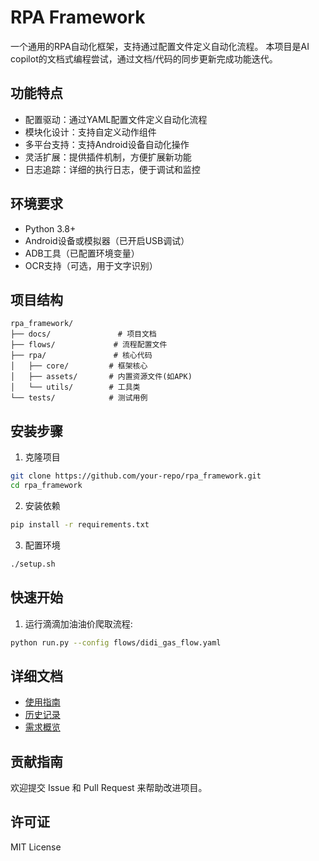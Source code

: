 # RPA Framework

一个通用的RPA自动化框架，支持通过配置文件定义自动化流程。
本项目是AI copilot的文档式编程尝试，通过文档/代码的同步更新完成功能迭代。

## 功能特点

- 配置驱动：通过YAML配置文件定义自动化流程
- 模块化设计：支持自定义动作组件
- 多平台支持：支持Android设备自动化操作
- 灵活扩展：提供插件机制，方便扩展新功能
- 日志追踪：详细的执行日志，便于调试和监控

## 环境要求

- Python 3.8+
- Android设备或模拟器（已开启USB调试）
- ADB工具（已配置环境变量）
- OCR支持（可选，用于文字识别）

## 项目结构

```
rpa_framework/
├── docs/               # 项目文档
├── flows/             # 流程配置文件
├── rpa/               # 核心代码
│   ├── core/         # 框架核心
│   ├── assets/       # 内置资源文件(如APK)
│   └── utils/        # 工具类
└── tests/            # 测试用例
```

## 安装步骤

1. 克隆项目
```bash
git clone https://github.com/your-repo/rpa_framework.git
cd rpa_framework
```

2. 安装依赖
```bash
pip install -r requirements.txt
```

3. 配置环境
```bash
./setup.sh
```

## 快速开始

1. 运行滴滴加油油价爬取流程:

```bash
python run.py --config flows/didi_gas_flow.yaml
```

## 详细文档

- [使用指南](docs/INDEX.md)
- [历史记录](docs/HISTORY.md)
- [需求概览](docs/requirements/overview.md)

## 贡献指南

欢迎提交 Issue 和 Pull Request 来帮助改进项目。

## 许可证

MIT License